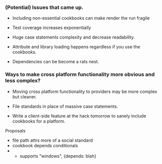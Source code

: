 ### (Potential) Issues that came up.

- Including non-essential cookbooks can make render the run fragile

- Test coverage increases exponentially

- Huge case statements complexity and decrease readability. 

- Attribute and library loading happens regardless if you use the cookbooks.

- Dependencies can be become a rats nest.

### Ways to make cross platform functionality more obvious and less complex?

- Moving cross platform functionality to providers may be more complex but cleaner.

- File standards in place of massive case statements.

- Write a client-side feature at the hack tomorrow to sanely include cookbooks for a platform.

Proposals 
- file path attrs more of a social standard
- cookbook depends conditionals
- - supports "windows", {depends: blah}